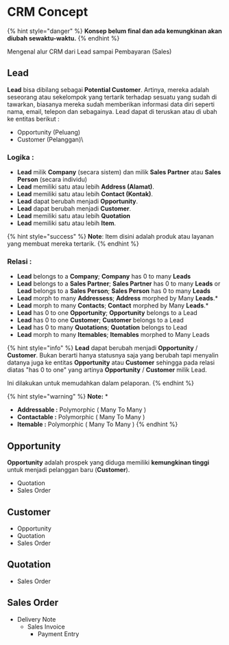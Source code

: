 # CRM Concept

{% hint style="danger" %}
**Konsep belum final dan ada kemungkinan akan diubah sewaktu-waktu.**
{% endhint %}

Mengenal alur CRM dari Lead sampai Pembayaran (Sales)

## Lead

**Lead** bisa dibilang sebagai **Potential Customer**. Artinya, mereka adalah seseorang atau sekelompok yang tertarik terhadap sesuatu yang sudah di tawarkan, biasanya mereka sudah memberikan informasi data diri seperti nama, email, telepon dan sebagainya. Lead dapat di teruskan atau di ubah ke entitas berikut :

* Opportunity (Peluang)
* Customer (Pelanggan)\


### Logika :

* **Lead** milik **Company** (secara sistem) dan milik **Sales Partner** atau **Sales Person** (secara individu)
* **Lead** memiliki satu atau lebih **Address (Alamat)**.
* **Lead** memiliki satu atau lebih **Contact (Kontak)**.
* **Lead** dapat berubah menjadi **Opportunity**.
* **Lead** dapat berubah menjadi **Customer**.
* **Lead** memiliki satu atau lebih **Quotation**
* **Lead** memiliki satu atau lebih **Item**.&#x20;

{% hint style="success" %}
**Note**: Item disini adalah produk atau layanan yang membuat mereka tertarik.
{% endhint %}

### Relasi :

* **Lead** belongs to a **Company**; **Company** has 0 to many **Leads**
* **Lead** belongs to a **Sales Partner**; **Sales Partner** has 0 to many **Leads** or **Lead** belongs to a **Sales Person**; **Sales Person** has 0 to many **Leads**
* **Lead** morph to many **Addressess**; **Address** morphed by Many **Leads**.\*
* **Lead** morph to many **Contacts**; **Contact** morphed by Many **Leads**.\*
* **Lead** has 0 to one **Opportunity**; **Opportunity** belongs to a Lead
* **Lead** has 0 to one **Customer**; **Customer** belongs to a Lead
* **Lead** has 0 to many **Quotations**; **Quotation** belongs to Lead
* **Lead** morph to many **Itemables**; **Itemables** morphed to Many Leads

{% hint style="info" %}
**Lead** dapat berubah menjadi **Opportunity** / **Customer**. Bukan berarti hanya statusnya saja yang berubah tapi menyalin datanya juga ke entitas **Opportunity** atau **Customer** sehingga pada relasi diatas "has 0 to one" yang artinya **Opportunity** / **Customer** milik Lead.

Ini dilakukan untuk memudahkan dalam pelaporan.
{% endhint %}

{% hint style="warning" %}
**Note:** \*

* **Addressable  :** Polymorphic ( Many To Many )
* **Contactable :** Polymorphic ( Many To Many )&#x20;
* **Itemable :** Polymorphic ( Many To Many )
{% endhint %}

## Opportunity

**Opportunity** adalah prospek yang diduga memiliki **kemungkinan tinggi** untuk menjadi pelanggan baru (**Customer**).&#x20;

* Quotation
* Sales Order

## Customer

* Opportunity
* Quotation
* Sales Order

## Quotation

* Sales Order

## Sales Order

* Delivery Note
  * Sales Invoice
    * Payment Entry

